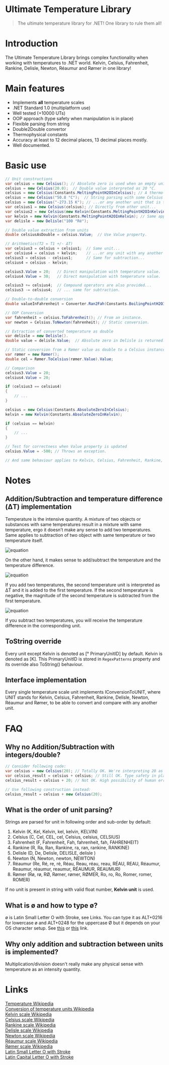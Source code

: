 # Ultimate Temperature Library
> The ultimate temperature library for .NET! One library to rule them all! 

# Introduction
The Ultimate Temperature Library brings complex functionality when working with temperatures to .NET world. Kelvin, Celsius, Fahrenheit, Rankine, Delisle, Newton, Réaumur and Rømer in one library!


# Main features
- Implements **all** temperature scales
- .NET Standard 1.0 (multiplatform use)
- Well tested (+10000 UTs)
- OOP approach (type safety when manipulation is in place)
- Flexible parsing from string
- Double2Double convertor 
- Thermophysical constants
- Accuracy at least to 12 decimal places, 13 decimal places mostly.
- Well documented.


# Basic use
```csharp
// Unit constructions
var celsius = new Celsius(); // Absolute zero is used when an empty unit constructor is called.
celsius = new Celsius(20.0);  // Double value interpreted as 20 °C.
celsius = new Celsius(Constants.MeltingPointH2OInCelsius); // A thermo-physical constant used as double.
celsius = new Celsius("50.8 °C");  // String parsing with some Celsius scale value and unit...
celsius = new Celsius("-273.15 K"); // ...or any another unit that is transferred appropriately.
var celsius1 = new Celsius(celsius); // Directly from other unit...
var celsius2 = new Celsius(new Kelvin(Constants.MeltingPointH2OInKelvin)); // ...or any another unit.
var kelvin = new Kelvin(Constants.MeltingPointH2OInKelvin); // Same applies to other unit ctors...
var delisle = new Delisle("100 °Ré");

// Double value extraction from units
double celsiusAsDouble = celsius.Value;  // Use Value property.

// Arithmetics(T2 = T1 +/- ΔT)
var celsius3 = celsius + celsius1;  // Same unit...
var celsius4 = celsius + kelvin;    // ...or any unit with any another unit.
celsius3 = celsius - celsius1;      // Same for subtraction...
celsius4 = celsius - kelvin;

celsius3.Value = 20;   // Direct manipulation with temperature value.
celsius4.Value = 30;   // Direct manipulation with temperature value.

celsius3 += celsius4;  // Compound operators are also provided...
celsius3 -= celsius4;  // ... same for subtraction.

// Double-to-double conversion
double valueInFahrenheit = Converter.Ran2Fah(Constants.BoilingPointH2OInRankine);

// OOP Conversion
var fahrenheit = celsius.ToFahrenheit(); // From an instance.
var newton = Celsius.ToNewton(fahrenheit); // Static conversion.

// Extraction of converted temperature as double
var delisle = new Delisle().
double value = delisle.Value;  // Absolute zero in Delisle is returned.

// Static conversion from a Rømer value as double to a Celsius instance and double extraction
var rømer = new Rømer();
double cel = Rømer.ToCelsius(rømer.Value).Value; 

// Comparison
celsius3.Value = 20;
celsius4.Value = 20;

if (celsius3 == celsius4)
{
	// ...
}

celsius = new Celsius(Constants.AbsoluteZeroInCelsius);
kelvin = new Kelvin(Constants.AbsoluteZeroInKelvin);

if (celsius == kelvin)
{
	// ...
}

// Test for correctness when Value property is updated
celsius.Value = -500; // Throws an exception.

// And same behaviour applies to Kelvin, Celsius, Fahrenheit, Rankine, Delisle, Newton, Réaumur and Rømer.
```


# Notes

## Addition/Subtraction and temperature difference (ΔT) implementation
Temperature is the intensive quantity. A mixture of two objects or substances with same temperatures result in a mixture with same temperature, ergo it doesn’t make any sense to add two temperatures. Same applies to subtraction of two object with same temperature or two temperature itself.

![equation](https://latex.codecogs.com/gif.latex?\forall&space;\left&space;(&space;T_1&space;=&space;T_2&space;\right&space;):&space;T_1&space;=&space;T_1&space;&plus;&space;T_2&space;\Leftrightarrow&space;T_2&space;=&space;T_1&space;&plus;&space;T_2)

On the other hand, it makes sense to add/subtract the temperature and the temperature difference.

![equation](https://latex.codecogs.com/gif.latex?T_2&space;=&space;T_1&space;&plus;&space;\Delta&space;T&space;\par&space;\Delta&space;T&space;=&space;T_2&space;-&space;T_1)

If you add two temperatures, the second temperature unit is interpreted as ΔT and it is added to the first temperature. If the second temperature is negative, the magnitude of the second temperature is subtracted from the first temperature.

![equation](https://latex.codecogs.com/gif.latex?\forall&space;\left&space;(\Delta&space;T&space;>&space;T_{Ref_{lower}}):&space;T_2&space;=&space;T_1&space;&plus;&space;\Delta&space;T&space;\Rightarrow&space;T_2&space;>&space;T_1&space;\par&space;\forall&space;\left&space;(\Delta&space;T&space;<&space;T_{Ref_{lower}}):&space;T_2&space;=&space;T_1&space;&plus;&space;\Delta&space;T&space;\Rightarrow&space;T_2&space;<&space;T_1)

If you subtract two temperatures, you will receive the temperature difference in the corresponding unit.

## ToString override
Every unit except Kelvin is denoted as [° PrimaryUnitID] by default. Kelvin is denoted as [K]. This PrimaryUnitID is stored in `RegexPatterns` property and its override also ToString() behaviour.

## Interface implementation
Every single temperature scale unit implements IConversionToUNIT, where UNIT stands for Kelvin, Celsius, Fahrenheit, Rankine, Delisle, Newton, Réaumur and Rømer, to be able to convert and compare with any another unit.


# FAQ
## Why no Addition/Subtraction with integers/double?
```csharp
// Consider following code:
var celsius = new Celsius(20); // Totally OK. We're interpreting 20 as potential Celsius temperature value.
var celsius_result = celsius + celsius; // Still OK. Type safety in place.
celsius_result = celsius + 20; // Not OK. High possibility of human error. Is 20 really 20 °C?

// Use following construction instead:
celsius_result = celsius + new Celsius(20);
```

## What is the order of unit parsing?
Strings are parsed for unit in following order and sub-order by default:

1. Kelvin (K, Kel, Kelvin, kel, kelvin, KELVIN)
2. Celsius (C, Cel, CEL, cel, Celsius, celsius, CELSIUS)
3. Fahrenheit (F, Fahrenheit, Fah, fahrenheit, fah, FAHRENHEIT)
4. Rankine (R, Ra, Ran, Rankine, ra, ran, rankine, RANKINE)
5. Delisle (D, De, Delisle, DELISLE, delisle )
6. Newton (N, Newton, newton, NEWTON)
7. Réaumur (Re, Ré, re, ré, Réau, Reau, réau, reau, RÉAU, REAU, Réaumur, Reaumur, réaumur, reaumur, RÉAUMUR, REAUMUR)
8. Rømer (Rø, rø, RØ, Rømer, rømer, RØMER, Ro, ro, Ro, Romer, romer, ROMER)

If no unit is present in string with valid float number, **Kelvin unit** is used.

## What is ø and how to type ø?
ø is Latin Small Letter O with Stroke, see Links. You can type it as ALT+0216 for lowercase ø and ALT+0248 for the uppercase Ø but it depends on your OS character setup. See [this](http://www.fileformat.info/tip/microsoft/enter_unicode.htm) or [this](https://support.office.com/en-us/article/insert-ascii-or-unicode-latin-based-symbols-and-characters-d13f58d3-7bcb-44a7-a4d5-972ee12e50e0) link.

## Why only addition and subtraction between units is implemented?
Multiplication/division doesn't really make any physical sense with temperature as an intensity quantity.


# Links
[Temperature Wikipedia](https://en.wikipedia.org/wiki/Temperature)<br>
[Conversion of temperature units Wikipedia](https://en.wikipedia.org/wiki/Conversion_of_units_of_temperature)<br>
[Kelvin scale Wikipedia](https://en.wikipedia.org/wiki/Kelvin)<br>
[Celsius scale Wikipedia](https://en.wikipedia.org/wiki/Celsius)<br>
[Rankine scale Wikipedia](https://en.wikipedia.org/wiki/Rankine_scale)<br>
[Delisle scale Wikipedia](https://en.wikipedia.org/wiki/Delisle_scale)<br>
[Newton scale Wikipedia](https://en.wikipedia.org/wiki/Newton_scale)<br>
[Réaumur scale Wikipedia](https://en.wikipedia.org/wiki/R%C3%A9aumur_scale)<br>
[Rømer scale Wikipedia](https://en.wikipedia.org/wiki/R%C3%B8mer_scale)<br>
[Latin Small Letter O with Stroke](https://unicode-table.com/en/00F8/)<br>
[Latin Capital Letter O with Stroke](https://unicode-table.com/en/00D8/)<br>

